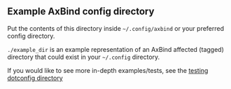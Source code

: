 ## Example AxBind config directory

Put the contents of this directory inside `~/.config/axbind` or your preferred config directory.

`./example_dir` is an example representation of an AxBind affected (tagged) directory that could exist in your `~/.config` directory.

If you would like to see more in-depth examples/tests, see the [testing dotconfig directory](https://github.com/rtaylor034/axbind_2/tree/main/test_dotconfig)
